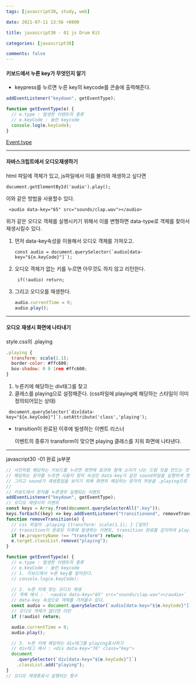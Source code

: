```yaml
---
tags: [javascript30, study, web]

date: 2021-07-11 13:56 +0800

title: javascript30 - 01 js Drum Kit

categories: [javascript30]

comments: false
---
```


#### 키보드에서 누른 key가 무엇인지 알기

- keypress를 누르면 누른 key의 keycode를 콘솔에 출력해준다.

```js
addEventListener("keydown", getEventType);

function getEventType(e) {
  // e.type : 발생한 이벤트의 종류
  // e.keyCode : 눌린 keycode
  console.log(e.keyCode);
}
```

[Event.type](https://developer.mozilla.org/en-US/docs/Web/API/Event/type)

---

#### 자바스크립트에서 오디오재생하기

html 파일에 객체가 있고, js파일에서 이를 불러와 재생하고 싶다면

`document.getElementById('audio').play();`

이와 같은 방법을 사용할수 있다.

` <audio data-key="65" src="sounds/clap.wav"></audio>`

위가 같은 오디오 객체를 실행시키기 위해서 이를 변형하면 data-type로 객체를 찾아서 재생시킬수 있다.

1. 먼저 data-key속성을 이용해서 오디오 객체를 가져오고.

   `` const audio = document.querySelector(`audio[data-key="${e.keyCode}"]`); ``

2. 오디오 객체가 없는 키를 누르면 아무것도 하지 않고 리턴한다.

   ` if(!audio) return;`

3. 그리고 오디오를 재생한다.

   ```js
   audio.currentTime = 0;
   audio.play();
   ```

---

#### 오디오 재생시 화면에 나타내기

style.css의 .playing

```js
.playing {
  transform: scale(1.1);
  border-color: #ffc600;
  box-shadow: 0 0 1rem #ffc600;
}
```

1. 누른키에 해당하는 div태그를 찾고
2. 클래스를 playing으로 설정해준다. (css파일에 playing에 해당하는 스타일이 이미 정의되어있는 상태)

`` document.querySelector(`div[data-key="${e.keyCode}"]`).setAttribute('class','playing');``

- transition이 완료된 이후에 빌생하는 이벤트 리스너

  이벤트의 종류가 transform이 맞으면 playing 클래스를 지워 화면에 나타낸다.

---

javascript30 -01 완료 js부분

```js
// 사진처럼 해당하는 키보드를 누르면 화면에 효과와 함께 소리가 나는 드럼 킷을 만드는 것
// 해당하는 문자를 누르면 사용자 정의 속성인 data-key가 같은 sound파일을 실행하게 한다.
// 그리고 sound가 재생중임을 보이기 위해 화면의 해당하는 문자의 부분을 .playing으로 설정한다.
//
// 키보드에서 문자를 누른경우 실행되는 이벤트
addEventListener("keydown", getEventType);
// 오디오 재생시의 이벤트
const keys = Array.from(document.querySelectorAll(".key"));
keys.forEach((key) => key.addEventListener("transitionend", removeTransition));
function removeTransition(e) {
  // css 파일의 .playing {transform: scale(1.1); } [일부]
  // transition이 완료된 이후에 발생하는 이벤트, transition 완료를 감지하여 playing클래스를 제거한다.
  if (e.propertyName !== "transform") return;
  e.target.classList.remove("playing");
}

function getEventType(e) {
  // e.type : 발생한 이벤트의 종류
  // e.keyCode : 눌린 keycode
  // 1. 키보드에서 누른 key를 알아온다.
  // console.log(e.keyCode);

  // 2. 누른 키에 맞는 오디오 재생
  // 객체 예시 : ` <audio data-key="65" src="sounds/clap.wav"></audio>`
  // data-key 속성으로 객체를 가져올수 있다.
  const audio = document.querySelector(`audio[data-key="${e.keyCode}"]`);
  // 오디오 객체가 없다면 리턴
  if (!audio) return;

  audio.currentTime = 0;
  audio.play();

  // 3. 누른 키에 해당하는 div태그를 playing표시하기
  // div태그 예시 : <div data-key="76" class="key">
  document
    .querySelector(`div[data-key="${e.keyCode}"]`)
    .classList.add("playing");
}
// 오디오 재생종료시 실행되는 함수
```
